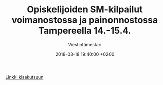 ﻿---
layout: post
title: "Opiskelijoiden SM-kilpailut voimanostossa ja painonnostossa Tampereella 14.-15.4."
date: 2018-03-18 19:40:00 +0200
language: fin
author: Viestintämestari
categories: muut
---
[Linkki kisakutsuun](https://drive.google.com/file/d/0B3Ye_Z7UqfuRRkdHTHFyRkUzcjJPaC1SUlZzMjJTUUtQTUVj/view?usp=sharing)